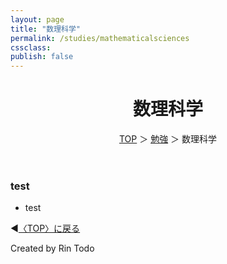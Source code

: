 ```yaml
---
layout: page
title: "数理科学"
permalink: /studies/mathematicalsciences
cssclass:
publish: false
---
```




<html lang="ja">
   <head>

   </head>
    <body>
        <div class="wrap">
            <header>
                <h1>数理科学</h1>
                <span><a href="/index.html">TOP</a> ＞ <a href="/studies.html">勉強</a> ＞ 数理科学</span>
            </header>
            <main>
            <h3>test</h3>
            <ul>
                <li>test
            </ul>
            </main>
            <footer class="footer">
                <p>◀<a href="/index.html">〈TOP〉に戻る</a></p>
                Created by Rin Todo
            </footer>
        </div>
    </body>
</html>
